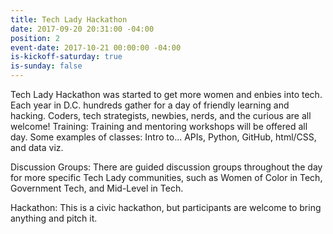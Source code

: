 ```yaml
---
title: Tech Lady Hackathon
date: 2017-09-20 20:31:00 -04:00
position: 2
event-date: 2017-10-21 00:00:00 -04:00
is-kickoff-saturday: true
is-sunday: false
---
```


Tech Lady Hackathon was started to get more women and enbies into tech. Each year in D.C. hundreds gather for a day of friendly learning and hacking. Coders, tech strategists, newbies, nerds, and the curious are all welcome! 
Training: Training and mentoring workshops will be offered all day. Some examples of classes: Intro to... APIs, Python, GitHub, html/CSS, and data viz.

Discussion Groups: There are guided discussion groups throughout the day for more specific Tech Lady communities, such as Women of Color in Tech, Government Tech, and Mid-Level in Tech.

Hackathon: This is a civic hackathon, but participants are welcome to bring anything and pitch it.